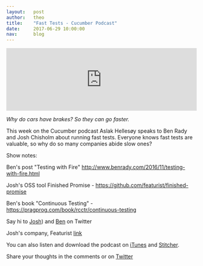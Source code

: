 ```yaml
---
layout:   post
author:   theo
title:    "Fast Tests - Cucumber Podcast"
date:     2017-06-29 10:00:00
nav:      blog
---
```

<iframe width="100%" height="166" scrolling="no" frameborder="no" src="https://w.soundcloud.com/player/?url=https%3A//api.soundcloud.com/tracks/330747899&amp;color=ff5500&amp;auto_play=false&amp;hide_related=false&amp;show_comments=true&amp;show_user=true&amp;show_reposts=false"></iframe>

*Why do cars have brakes? So they can go faster.*

This week on the Cucumber podcast Aslak Hellesøy speaks to Ben Rady and Josh Chisholm about running fast tests. Everyone knows fast tests are valuable, so why do so many companies abide slow ones?

Show notes:

Ben's post "Testing with Fire" http://www.benrady.com/2016/11/testing-with-fire.html

Josh's OSS tool Finished Promise - https://github.com/featurist/finished-promise

Ben's book "Continuous Testing" - https://pragprog.com/book/rcctr/continuous-testing

Say hi to [Josh](https://twitter.com/joshski)) and [Ben](https://twitter.com/benrady) on Twitter

Josh's company, Featurist [link](http://www.featurist.co.uk/)

You can also listen and download the podcast on [iTunes](https://itunes.apple.com/gb/podcast/cucumber-podcast-rss/id1078896635) and [Stitcher](http://www.stitcher.com/s?fid=81999&refid=stpr). 

Share your thoughts in the comments or on [Twitter](https://twitter.com/cucumberbdd)
